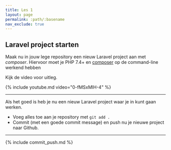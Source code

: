 ```yaml
---
title: Les 1
layout: page
permalink: :path/:basename
nav_exclude: true
---
```


## Laravel project starten

Maak nu in jouw lege repository een nieuw Laravel project aan met *composer*.
Hiervoor moet je PHP 7.4+ en [composer](https://getcomposer.org) op de command-line werkend hebben

Kijk de video voor uitleg.

{% include youtube.md video="0-fMSxMlH-4" %}

---

Als het goed is heb je nu een nieuw Laravel project waar je in kunt gaan werken.

- Voeg alles toe aan je repository met `git add .`
- Commit (met een goede commit message) en push nu je nieuwe project naar Github.


---

{% include commit_push.md %}


